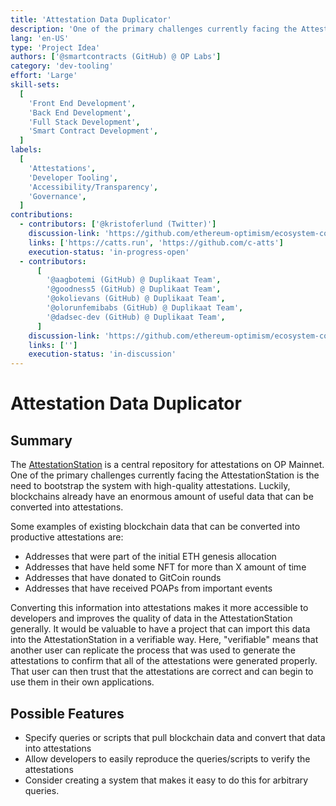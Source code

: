 ```yaml
---
title: 'Attestation Data Duplicator'
description: 'One of the primary challenges currently facing the AttestationStation is the need to bootstrap the system with high-quality attestations. Luckily, blockchains already have an enormous amount of useful data that can be converted into attestations.'
lang: 'en-US'
type: 'Project Idea'
authors: ['@smartcontracts (GitHub) @ OP Labs']
category: 'dev-tooling'
effort: 'Large'
skill-sets:
  [
    'Front End Development',
    'Back End Development',
    'Full Stack Development',
    'Smart Contract Development',
  ]
labels:
  [
    'Attestations',
    'Developer Tooling',
    'Accessibility/Transparency',
    'Governance',
  ]
contributions:
  - contributors: ['@kristoferlund (Twitter)']
    discussion-link: 'https://github.com/ethereum-optimism/ecosystem-contributions/discussions/189'
    links: ['https://catts.run', 'https://github.com/c-atts']
    execution-status: 'in-progress-open'
  - contributors:
      [
        '@aagbotemi (GitHub) @ Duplikaat Team',
        '@goodness5 (GitHub) @ Duplikaat Team',
        '@okolievans (GitHub) @ Duplikaat Team',
        '@olorunfemibabs (GitHub) @ Duplikaat Team',
        '@dadsec-dev (GitHub) @ Duplikaat Team',
      ]
    discussion-link: 'https://github.com/ethereum-optimism/ecosystem-contributions/discussions/175'
    links: ['']
    execution-status: 'in-discussion'
---
```


# Attestation Data Duplicator

## Summary

The [AttestationStation](https://docs.optimism.io/chain/identity/overview) is a central repository for attestations on OP Mainnet. One of the primary challenges currently facing the AttestationStation is the need to bootstrap the system with high-quality attestations. Luckily, blockchains already have an enormous amount of useful data that can be converted into attestations.

Some examples of existing blockchain data that can be converted into productive attestations are:

- Addresses that were part of the initial ETH genesis allocation
- Addresses that have held some NFT for more than X amount of time
- Addresses that have donated to GitCoin rounds
- Addresses that have received POAPs from important events

Converting this information into attestations makes it more accessible to developers and improves the quality of data in the AttestationStation generally. It would be valuable to have a project that can import this data into the AttestationStation in a verifiable way. Here, "verifiable" means that another user can replicate the process that was used to generate the attestations to confirm that all of the attestations were generated properly. That user can then trust that the attestations are correct and can begin to use them in their own applications.

## Possible Features

- Specify queries or scripts that pull blockchain data and convert that data into attestations
- Allow developers to easily reproduce the queries/scripts to verify the attestations
- Consider creating a system that makes it easy to do this for arbitrary queries.
